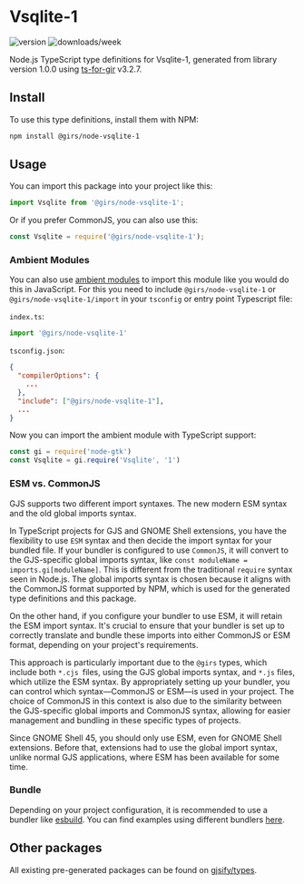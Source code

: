 
# Vsqlite-1

![version](https://img.shields.io/npm/v/@girs/node-vsqlite-1)
![downloads/week](https://img.shields.io/npm/dw/@girs/node-vsqlite-1)


Node.js TypeScript type definitions for Vsqlite-1, generated from library version 1.0.0 using [ts-for-gir](https://github.com/gjsify/ts-for-gir) v3.2.7.


## Install

To use this type definitions, install them with NPM:
```bash
npm install @girs/node-vsqlite-1
```

## Usage

You can import this package into your project like this:
```ts
import Vsqlite from '@girs/node-vsqlite-1';
```

Or if you prefer CommonJS, you can also use this:
```ts
const Vsqlite = require('@girs/node-vsqlite-1');
```

### Ambient Modules

You can also use [ambient modules](https://github.com/gjsify/ts-for-gir/tree/main/packages/cli#ambient-modules) to import this module like you would do this in JavaScript.
For this you need to include `@girs/node-vsqlite-1` or `@girs/node-vsqlite-1/import` in your `tsconfig` or entry point Typescript file:

`index.ts`:
```ts
import '@girs/node-vsqlite-1'
```

`tsconfig.json`:
```json
{
  "compilerOptions": {
    ...
  },
  "include": ["@girs/node-vsqlite-1"],
  ...
}
```

Now you can import the ambient module with TypeScript support: 

```ts
const gi = require('node-gtk')
const Vsqlite = gi.require('Vsqlite', '1')
```



### ESM vs. CommonJS

GJS supports two different import syntaxes. The new modern ESM syntax and the old global imports syntax.

In TypeScript projects for GJS and GNOME Shell extensions, you have the flexibility to use `ESM` syntax and then decide the import syntax for your bundled file. If your bundler is configured to use `CommonJS`, it will convert to the GJS-specific global imports syntax, like `const moduleName = imports.gi[moduleName]`. This is different from the traditional `require` syntax seen in Node.js. The global imports syntax is chosen because it aligns with the CommonJS format supported by NPM, which is used for the generated type definitions and this package.

On the other hand, if you configure your bundler to use ESM, it will retain the ESM import syntax. It's crucial to ensure that your bundler is set up to correctly translate and bundle these imports into either CommonJS or ESM format, depending on your project's requirements.

This approach is particularly important due to the `@girs` types, which include both `*.cjs `files, using the GJS global imports syntax, and `*.js` files, which utilize the ESM syntax. By appropriately setting up your bundler, you can control which syntax—CommonJS or ESM—is used in your project. The choice of CommonJS in this context is also due to the similarity between the GJS-specific global imports and CommonJS syntax, allowing for easier management and bundling in these specific types of projects.

Since GNOME Shell 45, you should only use ESM, even for GNOME Shell extensions. Before that, extensions had to use the global import syntax, unlike normal GJS applications, where ESM has been available for some time.

### Bundle

Depending on your project configuration, it is recommended to use a bundler like [esbuild](https://esbuild.github.io/). You can find examples using different bundlers [here](https://github.com/gjsify/ts-for-gir/tree/main/examples).

## Other packages

All existing pre-generated packages can be found on [gjsify/types](https://github.com/gjsify/types).

